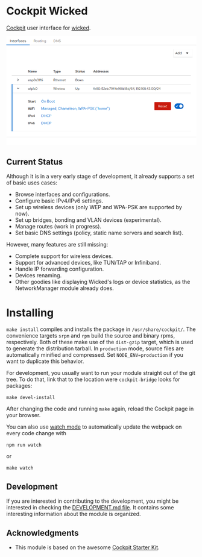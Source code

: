 # Cockpit Wicked

[Cockpit](https://cockpit-project.org/) user interface for
[wicked](https://github.com/openSUSE/wicked).

![Interfaces List Screenshot](/screenshot.png?raw=true "Interfaces List Screenshot")

## Current Status

Although it is in a very early stage of development, it already supports a set
of basic uses cases:

- Browse interfaces and configurations.
- Configure basic IPv4/IPv6 settings.
- Set up wireless devices (only WEP and WPA-PSK are supported by now).
- Set up bridges, bonding and VLAN devices (experimental).
- Manage routes (work in progress).
- Set basic DNS settings (policy, static name servers and search list).

However, many features are still missing:

- Complete support for wireless devices.
- Support for advanced devices, like TUN/TAP or Infiniband.
- Handle IP forwarding configuration.
- Devices renaming.
- Other goodies like displaying Wicked's logs or device statistics, as the
  NetworkManager module already does.
  
# Installing

`make install` compiles and installs the package in `/usr/share/cockpit/`. The
convenience targets `srpm` and `rpm` build the source and binary rpms,
respectively. Both of these make use of the `dist-gzip` target, which is used
to generate the distribution tarball. In `production` mode, source files are
automatically minified and compressed. Set `NODE_ENV=production` if you want to
duplicate this behavior.

For development, you usually want to run your module straight out of the git
tree. To do that, link that to the location were `cockpit-bridge` looks for packages:

```
make devel-install
```

After changing the code and running `make` again, reload the Cockpit page in
your browser.

You can also use
[watch mode](https://webpack.js.org/guides/development/#using-watch-mode) to
automatically update the webpack on every code change with

```
npm run watch
```
or
```
make watch
```

## Development

If you are interested in contributing to the development, you might be
interested in checking the [DEVELOPMENT.md file](./DEVELOPMENT.md). It contains
some interesting information about the module is organized.

## Acknowledgments

* This module is based on the awesome [Cockpit Starter
Kit](https://github.com/cockpit-project/starter-kit).

